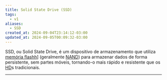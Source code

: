 ```yaml
---
title: Solid State Drive (SSD)
tags:
  - v1
aliases:
  - SSD
created_at: 2024-09-04T23:14:12-03:00
updated_at: 2024-09-05T00:09:32-03:00
---
```


SSD, ou Solid State Drive, é um dispositivo de armazenamento que utiliza [memória flashh](api/sementes/2024/09/04/Memoria_flash.md)] (geralmente [NAND](api/sementes/2024/09/04/NAND.md)) para armazenar dados de forma persistente, sem partes móveis, tornando-o mais rápido e resistente que os [HD](api/sementes/2024/09/04/Hard_disk_drive.md)s tradicionais.

---

